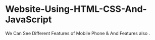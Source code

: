 # Website-Using-HTML-CSS-And-JavaScript
We Can See Different Features  of Mobile Phone & And Features also .  
